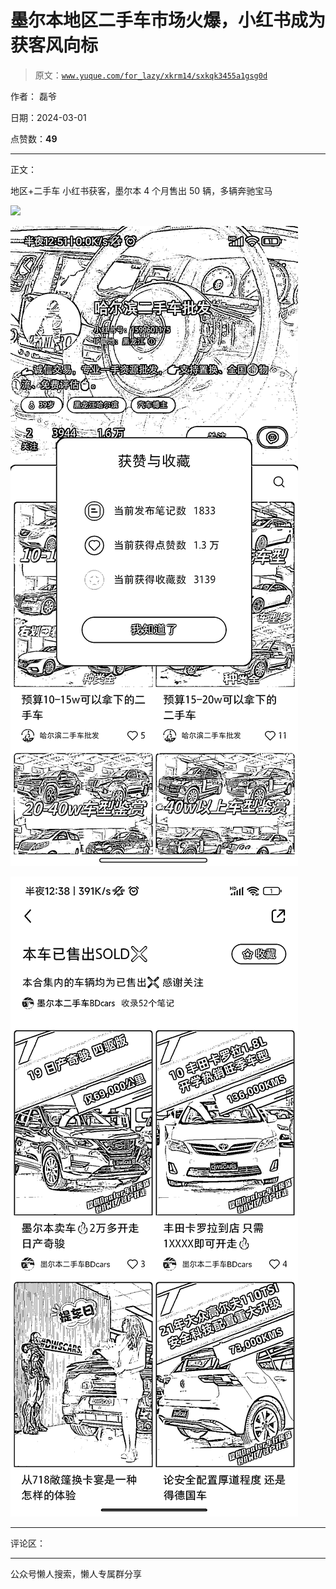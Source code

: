 # 墨尔本地区二手车市场火爆，小红书成为获客风向标

> 原文：[`www.yuque.com/for_lazy/xkrm14/sxkqk3455a1gsg0d`](https://www.yuque.com/for_lazy/xkrm14/sxkqk3455a1gsg0d)

作者： 磊爷

日期：2024-03-01

点赞数：**49**

* * *

正文：

地区+二手车 小红书获客，墨尔本 4 个月售出 50 辆，多辆奔驰宝马

![](img/88227b79aac9e70d90967aadb8f6affb.png)

![](img/7c930d1c30f6ff28c5c9e09af2328d24.png)

![](img/218feb7c29e6e429ebf538753d29de4b.png)

* * *

评论区：

* * *

公众号懒人搜索，懒人专属群分享